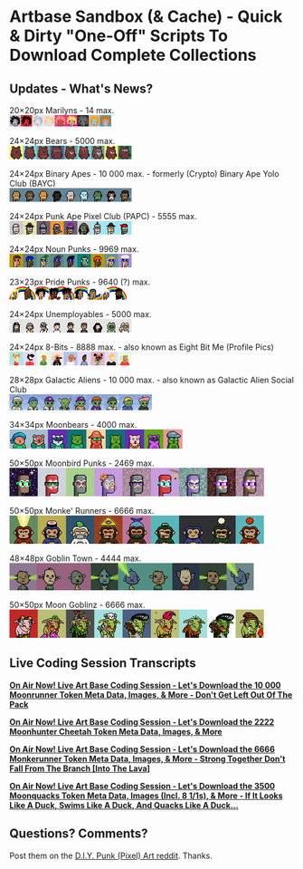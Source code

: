 # Artbase Sandbox (& Cache) - Quick & Dirty "One-Off" Scripts To Download Complete Collections



## Updates - What's News?

<!-- punk style -->

20×20px Marilyns  - 14 max. <br>
![](i/marilyns-strip.png)


24×24px Bears  - 5000 max. <br>
![](i/bears-strip.png)


24×24px Binary Apes - 10 000 max. - formerly (Crypto) Binary Ape Yolo Club (BAYC)  <br>
![](i/binaryapes-strip.png)

24×24px Punk Ape Pixel Club (PAPC) - 5555 max.  <br>
![](i/papc-punk-ape-pixel-club-strip.png)


24×24px Noun Punks - 9969 max. <br>
![](i/nounpunks-strip.png)


23×23px Pride Punks - 9640 (?) max. <br>
![](i/pridepunks2018-strip.png)


<!-- 8-bit style -->

24×24px Unemployables - 5000 max. <br>
![](i/unemployables-strip.png)


24×24px 8-Bits - 8888 max.   - also known as Eight Bit Me (Profile Pics)<br>
![](i/eightbitme-strip.png)


28×28px Galactic Aliens - 10 000 max. -  also known as Galactic Alien Social Club <br>
![](i/galacticaliensocialclub-strip.png)



<!-- moonbird style -->

34×34px Moonbears - 4000 max. <br>
![](i/moonbears-strip.png)


50×50px Moonbird Punks - 2469 max.  <br>
![](i/moonbirdpunks-strip.png)


50×50px  Monke' Runners - 6666 max. <br>
![](i/monkerunners-strip.png)




<!-- goblin style -->

48×48px Goblin Town - 4444 max. <br>
![](i/goblintown-strip.png)

50×50px  Moon Goblinz - 6666 max. <br>
![](i/moongoblz-strip.png)





## Live Coding Session Transcripts

[**On Air Now! Live Art Base Coding Session - Let's Download the 10 000 Moonrunner Token Meta Data, Images, & More - Don't Get Left Out Of The Pack**](moonrunners)

[**On Air Now! Live Art Base Coding Session - Let's Download the 2222 Moonhunter Cheetah Token Meta Data, Images, & More**](moon-hunters)

[**On Air Now! Live Art Base Coding Session - Let's Download the 6666 Monkerunner Token Meta Data, Images, & More - Strong Together Don't Fall From The Branch [Into The Lava]**](monkerunners)

[**On Air Now! Live Art Base Coding Session - Let's Download the 3500 Moonquacks Token Meta Data, Images (Incl. 8 1/1s), & More - If It Looks Like A Duck, Swims Like A Duck, And Quacks Like A Duck...**](moonquacks)





## Questions? Comments?

Post them on the [D.I.Y. Punk (Pixel) Art reddit](https://old.reddit.com/r/DIYPunkArt). Thanks.

